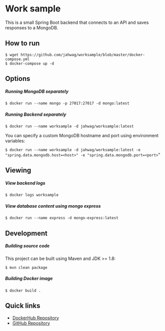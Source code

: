 # Work sample
This is a small Spring Boot backend that connects to an API and saves responses to a MongoDB.

## How to run
```
$ wget https://github.com/jahwag/worksample/blob/master/docker-compose.yml
$ docker-compose up -d
```

## Options
##### Running MongoDB separately
`$ docker run --name mongo -p 27017:27017 -d mongo:latest`

##### Running Backend separately
`$ docker run --name worksample -d jahwag/worksample:latest`

You can specify a custom MongoDB hostname and port using environment variables:

`$ docker run --name worksample -d jahwag/worksample:latest -e "spring.data.mongodb.host=<host>" -e "spring.data.mongodb.port=<port>`"

## Viewing
##### View backend logs
`$ docker logs worksample`

##### View database content using mongo express
`$ docker run --name express -d mongo-express:latest`

## Development
##### Building source code
This project can be built using Maven and JDK >= 1.8:

`$ mvn clean package`

##### Building Docker image
`$ docker build .`

## Quick links
* [DockerHub Repository](https://hub.docker.com/repository/docker/jahwag/worksample)
* [GitHub Repository](https://github.com/jahwag/worksample)
